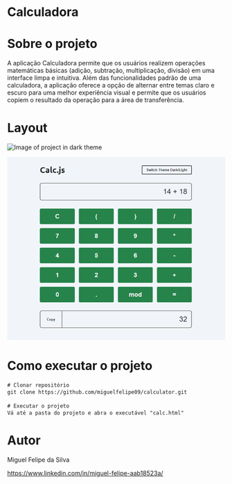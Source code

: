 # Calculadora

# Sobre o projeto
A aplicação Calculadora permite que os usuários realizem operações matemáticas básicas (adição, subtração, multiplicação, divisão) em uma interface limpa e intuitiva. Além das funcionalidades padrão de uma calculadora, a aplicação oferece a opção de alternar entre temas claro e escuro para uma melhor experiência visual e permite que os usuários copiem o resultado da operação para a área de transferência.

# Layout
![Image of project in dark theme](https://raw.githubusercontent.com/miguelfelipe09/calculator/blob/main/images/darkCalc.png)

![Image of project in light theme](https://github.com/miguelfelipe09/calculator/blob/main/images/whiteCalc.png)

# Como executar o projeto

```
# Clonar repositório
git clone https://github.com/miguelfelipe09/calculator.git

# Executar o projeto
Vá até a pasta do projeto e abra o executável "calc.html"
```

# Autor

Miguel Felipe da Silva

https://www.linkedin.com/in/miguel-felipe-aab18523a/
